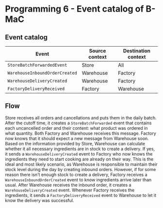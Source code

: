 # Programming 6 - Event catalog of B-MaC


## Event catalog

| Event                          | Source context | Destination context |
|--------------------------------|----------------|---------------------|
| `StoreBatchForwardedEvent`     | Store          | All                 |
| `WarehouseInboundOrderCreated` | Warehouse      | Factory             |
| `WarehouseDeliveryCreated`     | Warehouse      | Factory             |
| `FactoryDeliveryReceived`      | Factory        | Warehouse           |


## Flow

Store receives all orders and cancellations and puts them in the daily batch. After the cutoff time, it creates a 
`StoreBatchForwarded` event that contains each uncancelled order and their content: what product was ordered in what 
quantity. Both Factory and Warehouse receives this message. Factory now knows that it should expect a new message from 
Warehouse soon. Based on the information provided by Store, Warehouse can calculate whether it all necessary 
ingredients are in stock to create a delivery. If yes, it sends a `WarehouseDeliveryCreated` event to Factory who now 
knows the ingredients they need to start cooking are already on their way. This is the ideal and most likely scenario, 
as Warehouse is responsible to maintain their stock level during the day by creating inbound orders. However, if for 
some reason there isn't enough stock to create a delivery, Factory receives a `WarehouseInboundOrderCreated` event to know
ingredients arrive later than usual. After Warehouse receives the inbound order, it creates a `WarehouseDeliveryCreated`
event. Whenever Factory receives the ingredients, it sends a `FactoryDeliveryReceived` event to Warehouse to let it know 
the delivery was successful.
